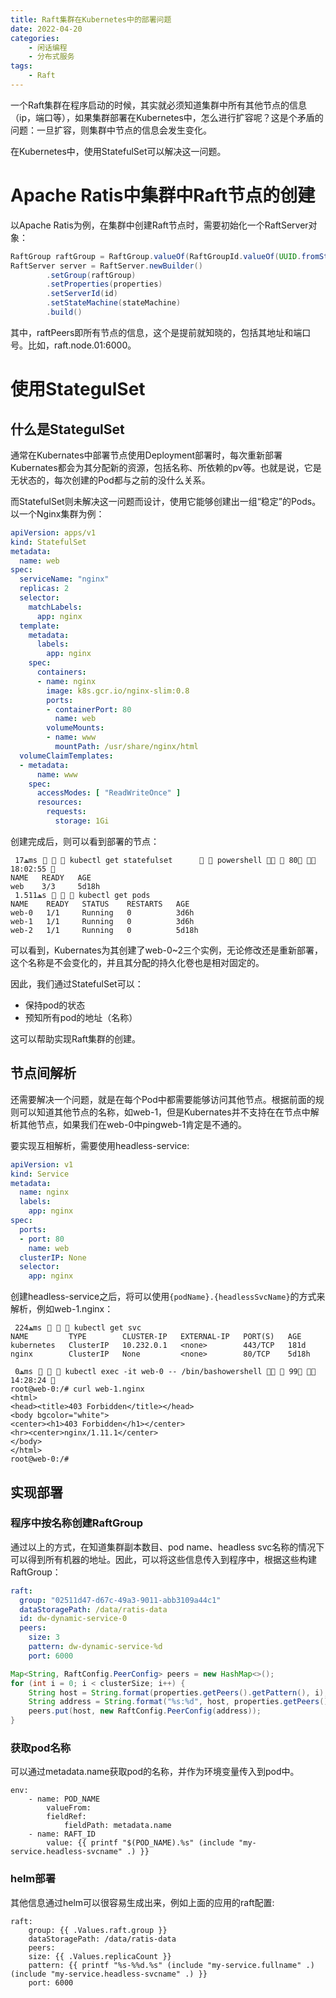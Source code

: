 ```yaml
---
title: Raft集群在Kubernetes中的部署问题
date: 2022-04-20
categories:  
    - 闲话编程
    - 分布式服务
tags:
	- Raft
---
```

一个Raft集群在程序启动的时候，其实就必须知道集群中所有其他节点的信息（ip，端口等），如果集群部署在Kubernetes中，怎么进行扩容呢？这是个矛盾的问题：一旦扩容，则集群中节点的信息会发生变化。

在Kubernetes中，使用StatefulSet可以解决这一问题。
<!-- more -->

# Apache Ratis中集群中Raft节点的创建

以Apache Ratis为例，在集群中创建Raft节点时，需要初始化一个RaftServer对象：

```java
RaftGroup raftGroup = RaftGroup.valueOf(RaftGroupId.valueOf(UUID.fromString("02511d47-d67c-49a3-9011-abb3109a44c1")), raftPeers)
RaftServer server = RaftServer.newBuilder()
        .setGroup(raftGroup)
        .setProperties(properties)
        .setServerId(id)
        .setStateMachine(stateMachine)
        .build()
```

其中，raftPeers即所有节点的信息，这个是提前就知晓的，包括其地址和端口号。比如，raft.node.01:6000。

# 使用StategulSet
## 什么是StategulSet

通常在Kubernates中部署节点使用Deployment部署时，每次重新部署Kubernates都会为其分配新的资源，包括名称、所依赖的pv等。也就是说，它是无状态的，每次创建的Pod都与之前的没什么关系。

而StatefulSet则未解决这一问题而设计，使用它能够创建出一组“稳定”的Pods。以一个Nginx集群为例：

```yaml
apiVersion: apps/v1
kind: StatefulSet
metadata:
  name: web
spec:
  serviceName: "nginx"
  replicas: 2
  selector:
    matchLabels:
      app: nginx
  template:
    metadata:
      labels:
        app: nginx
    spec:
      containers:
      - name: nginx
        image: k8s.gcr.io/nginx-slim:0.8
        ports:
        - containerPort: 80
          name: web
        volumeMounts:
        - name: www
          mountPath: /usr/share/nginx/html
  volumeClaimTemplates:
  - metadata:
      name: www
    spec:
      accessModes: [ "ReadWriteOnce" ]
      resources:
        requests:
          storage: 1Gi
```

创建完成后，则可以看到部署的节点：

```
 ﮫ17ms⠀   kubectl get statefulset        powershell   80  18:02:55 
NAME   READY   AGE
web    3/3     5d18h
 ﮫ1.511s⠀   kubectl get pods
NAME    READY   STATUS    RESTARTS   AGE
web-0   1/1     Running   0          3d6h
web-1   1/1     Running   0          3d6h
web-2   1/1     Running   0          5d18h
```
可以看到，Kubernates为其创建了web-0~2三个实例，无论修改还是重新部署，这个名称是不会变化的，并且其分配的持久化卷也是相对固定的。

因此，我们通过StatefulSet可以：

* 保持pod的状态
* 预知所有pod的地址（名称）

这可以帮助实现Raft集群的创建。

## 节点间解析

还需要解决一个问题，就是在每个Pod中都需要能够访问其他节点。根据前面的规则可以知道其他节点的名称，如web-1，但是Kubernates并不支持在在节点中解析其他节点，如果我们在web-0中pingweb-1肯定是不通的。

要实现互相解析，需要使用headless-service:

```yaml
apiVersion: v1
kind: Service
metadata:
  name: nginx
  labels:
    app: nginx
spec:
  ports:
  - port: 80
    name: web
  clusterIP: None
  selector:
    app: nginx
```

创建headless-service之后，将可以使用`{podName}.{headlessSvcName}`的方式来解析，例如web-1.nginx：
```
 ﮫ224ms⠀   kubectl get svc
NAME         TYPE        CLUSTER-IP   EXTERNAL-IP   PORT(S)   AGE
kubernetes   ClusterIP   10.232.0.1   <none>        443/TCP   181d
nginx        ClusterIP   None         <none>        80/TCP    5d18h

 ﮫ0ms⠀   kubectl exec -it web-0 -- /bin/bashowershell   99  14:28:24 
root@web-0:/# curl web-1.nginx
<html>
<head><title>403 Forbidden</title></head>
<body bgcolor="white">
<center><h1>403 Forbidden</h1></center>
<hr><center>nginx/1.11.1</center>
</body>
</html>
root@web-0:/#
```
## 实现部署
### 程序中按名称创建RaftGroup
通过以上的方式，在知道集群副本数目、pod name、headless svc名称的情况下可以得到所有机器的地址。因此，可以将这些信息传入到程序中，根据这些构建RaftGroup：

```yaml
raft:
  group: "02511d47-d67c-49a3-9011-abb3109a44c1"
  dataStoragePath: /data/ratis-data
  id: dw-dynamic-service-0
  peers:
    size: 3
    pattern: dw-dynamic-service-%d
    port: 6000
```

```java
Map<String, RaftConfig.PeerConfig> peers = new HashMap<>();
for (int i = 0; i < clusterSize; i++) {
    String host = String.format(properties.getPeers().getPattern(), i);
    String address = String.format("%s:%d", host, properties.getPeers().getPort());
    peers.put(host, new RaftConfig.PeerConfig(address));
}
```

### 获取pod名称

可以通过metadata.name获取pod的名称，并作为环境变量传入到pod中。
```
env:
    - name: POD_NAME
        valueFrom:
        fieldRef:
            fieldPath: metadata.name
    - name: RAFT_ID
        value: {{ printf "$(POD_NAME).%s" (include "my-service.headless-svcname" .) }}
```

### helm部署

其他信息通过helm可以很容易生成出来，例如上面的应用的raft配置:

```
raft:
    group: {{ .Values.raft.group }}
    dataStoragePath: /data/ratis-data
    peers:
    size: {{ .Values.replicaCount }}
    pattern: {{ printf "%s-%%d.%s" (include "my-service.fullname" .) (include "my-service.headless-svcname" .) }}
    port: 6000
```